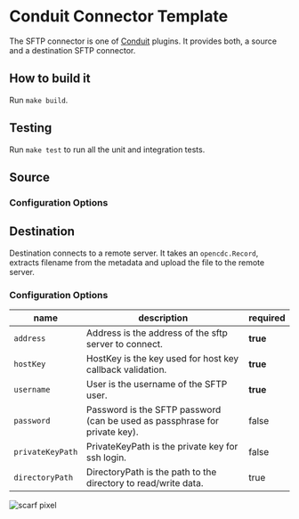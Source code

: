 # Conduit Connector Template

The SFTP connector is one of [Conduit](https://github.com/ConduitIO/conduit) plugins. It
provides both, a source and a destination SFTP connector.

## How to build it

Run `make build`.

## Testing

Run `make test` to run all the unit and integration tests.

## Source

### Configuration Options

## Destination

Destination connects to a remote server. It takes an `opencdc.Record`, extracts filename from the metadata and upload the file to the remote server.

### Configuration Options

| name           | description                                                                                           | required |
| -------------- | ----------------------------------------------------------------------------------------------------- | -------- |
| `address` | Address is the address of the sftp server to connect.| **true** |
| `hostKey` | HostKey is the key used for host key callback validation.| **true** |
| `username`| User is the username of the SFTP user. | **true** |
| `password`| Password is the SFTP password (can be used as passphrase for private key). | false |
| `privateKeyPath`| PrivateKeyPath is the private key for ssh login.| false |
| `directoryPath` | DirectoryPath is the path to the directory to read/write data. | true |

![scarf pixel](https://static.scarf.sh/a.png?x-pxid=64b333ae-77ad-4895-a5cd-a73bb14362d9)
